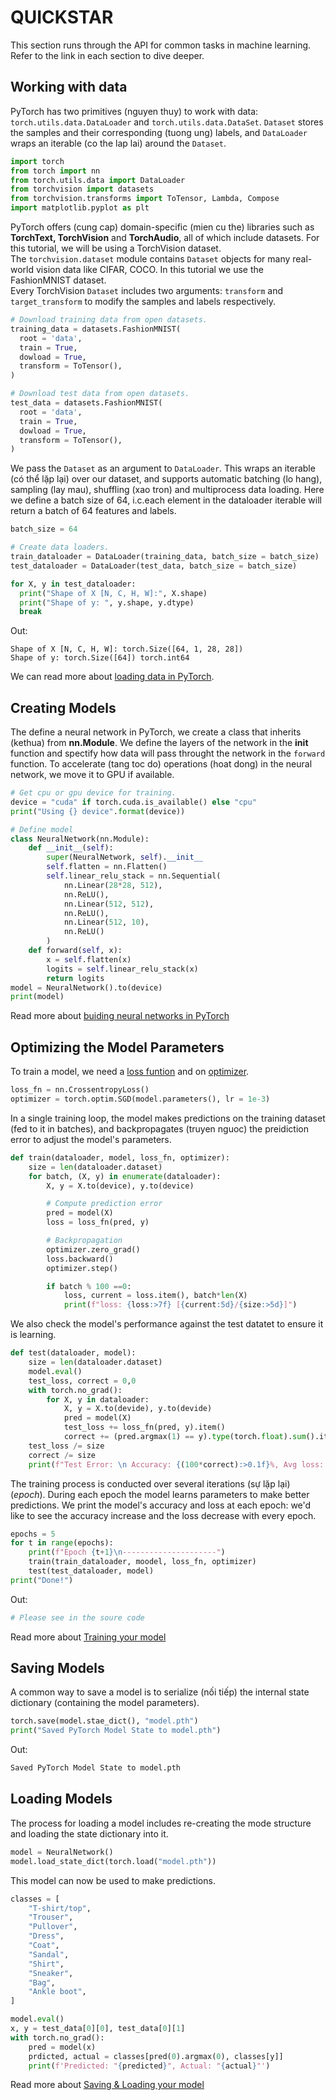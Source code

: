 # QUICKSTAR
This section runs through the API for common tasks in machine learning. Refer to the link in each section to dive deeper.
## Working with data
PyTorch has two primitives (nguyen thuy) to work with data: `torch.utils.data.DataLoader` and `torch.utils.data.DataSet`. `Dataset` stores the samples
and their corresponding (tuong ung) labels, and `DataLoader` wraps an iterable (co the lap lai) around the `Dataset`.

```python
import torch  
from torch import nn  
from torch.utils.data import DataLoader  
from torchvision import datasets  
from torchvision.transforms import ToTensor, Lambda, Compose
import matplotlib.pyplot as plt
```
PyTorch offers (cung cap) domain-specific (mien cu the) libraries such as **TorchText, TorchVision** and **TorchAudio**, all of which include datasets. For this tutorial, we will be using a TorchVision dataset.  
The `torchvision.dataset` module contains `Dataset` objects for many real-world vision data like CIFAR, COCO. In this tutorial we use the FashionMNIST dataset.  
Every TorchVision `Dataset` includes two arguments: `transform` and `target_transform` to modify the samples and labels respectively.
```python
# Download training data from open datasets.
training_data = datasets.FashionMNIST(
  root = 'data',
  train = True,
  dowload = True,
  transform = ToTensor(),
)

# Download test data from open datasets.
test_data = datasets.FashionMNIST(
  root = 'data',
  train = True,
  dowload = True,
  transform = ToTensor(),
)
```
We pass the `Dataset` as an argument to `DataLoader`. This wraps an iterable (có thể lặp lại) over our dataset, and supports automatic batching (lo hang), sampling (lay mau), shuffling (xao tron) and multiprocess data loading. Here we define a batch size of 64, i.c.each element in the dataloader iterable will return a batch of 64 features and labels.
```python
batch_size = 64

# Create data loaders.
train_dataloader = DataLoader(training_data, batch_size = batch_size)
test_dataloader = DataLoader(test_data, batch_size = batch_size)

for X, y in test_dataloader:
  print("Shape of X [N, C, H, W]:", X.shape)
  print("Shape of y: ", y.shape, y.dtype)
  break
```
Out:
```
Shape of X [N, C, H, W]: torch.Size([64, 1, 28, 28])
Shape of y: torch.Size([64]) torch.int64
```
We can read more about [loading data in PyTorch](https://pytorch.org/tutorials/beginner/basics/data_tutorial.html).
## Creating Models
The define a neural network in PyTorch, we create a class that inherits (kethua) from **nn.Module**. We define the layers of the network in the __init__ function and spectify how data will pass throught the network in the `forward` function. To accelerate (tang toc do) operations (hoat dong) in the neural network, we move it to GPU if available.
```python
# Get cpu or gpu device for training.
device = "cuda" if torch.cuda.is_available() else "cpu"
print("Using {} device".format(device))

# Define model
class NeuralNetwork(nn.Module):
    def __init__(self):
        super(NeuralNetwork, self).__init__
        self.flatten = nn.Flatten()
        self.linear_relu_stack = nn.Sequential(
            nn.Linear(28*28, 512),
            nn.ReLU(),
            nn.Linear(512, 512),
            nn.ReLU(),
            nn.Linear(512, 10),
            nn.ReLU()
        )
    def forward(self, x):
        x = self.flatten(x)
        logits = self.linear_relu_stack(x)
        return logits
model = NeuralNetwork().to(device)
print(model)
```
Read more about [buiding neural networks in PyTorch](https://pytorch.org/tutorials/beginner/basics/buildmodel_tutorial.html)
## Optimizing the Model Parameters
To train a model, we need a [loss funtion](https://pytorch.org/docs/stable/nn.html#loss-functions) and on [optimizer](https://pytorch.org/docs/stable/optim.html).  
```python
loss_fn = nn.CrossentropyLoss()
optimizer = torch.optim.SGD(model.parameters(), lr = 1e-3)
```
In a single training loop, the model makes predictions on the training dataset (fed to it in batches), and backpropagates (truyen nguoc) the preidiction error to adjust the model's parameters.  
```python
def train(dataloader, model, loss_fn, optimizer):
    size = len(dataloader.dataset)
    for batch, (X, y) in enumerate(dataloader):
        X, y = X.to(device), y.to(device)

        # Compute prediction error
        pred = model(X)
        loss = loss_fn(pred, y)

        # Backpropagation
        optimizer.zero_grad()
        loss.backward()
        optimizer.step()

        if batch % 100 ==0:
            loss, current = loss.item(), batch*len(X)
            print(f"loss: {loss:>7f} [{current:5d}/{size:>5d}]")
```
We also check the model's performance against the test datatet to ensure it is learning.
```python
def test(dataloader, model):
    size = len(dataloader.dataset)
    model.eval()
    test_loss, correct = 0,0
    with torch.no_grad():
        for X, y in dataloader:
            X, y = X.to(devide), y.to(devide)
            pred = model(X)
            test_loss += loss_fn(pred, y).item()
            correct += (pred.argmax(1) == y).type(torch.float).sum().item()
    test_loss /= size
    correct /= size
    print(f"Test Error: \n Accuracy: {(100*correct):>0.1f}%, Avg loss: {test_loss:>8f} \n")
```
The training process is conducted over several iterations (sự lặp lại) (*epoch*). During each epoch the model learns parameters to make better predictions. We print the model's accuracy and loss at each epoch: we'd like to see the accuracy increase and the loss decrease with every epoch.
```python
epochs = 5
for t in range(epochs):
    print(f"Epoch {t+1}\n---------------------")
    train(train_dataloader, moodel, loss_fn, optimizer)
    test(test_dataloader, model)
print("Done!")
```
Out:
```python
# Please see in the soure code
```
Read more about [Training your model](https://pytorch.org/tutorials/beginner/basics/optimization_tutorial.html)
## Saving Models
A common way to save a model is to serialize (nối tiếp) the internal state dictionary (containing the model parameters).
```python
torch.save(model.stae_dict(), "model.pth")
print("Saved PyTorch Model State to model.pth")
```
Out:
```python
Saved PyTorch Model State to model.pth
```
## Loading Models
The process for loading a model includes re-creating the mode structure and loading the state dictionary into it.  
```python
model = NeuralNetwork()
model.load_state_dict(torch.load("model.pth"))
```
This model can now be used to make predictions.
```python
classes = [
    "T-shirt/top",
    "Trouser",
    "Pullover",
    "Dress",
    "Coat",
    "Sandal",
    "Shirt",
    "Sneaker",
    "Bag",
    "Ankle boot",
]

model.eval()
x, y = test_data[0][0], test_data[0][1]
with torch.no_grad():
    pred = model(x)
    prdicted, actual = classes[pred(0).argmax(0), classes[y]]
    print(f'Predicted: "{predicted}", Actual: "{actual}"')
```
Read more about [Saving & Loading your model](https://pytorch.org/tutorials/beginner/basics/saveloadrun_tutorial.html)
